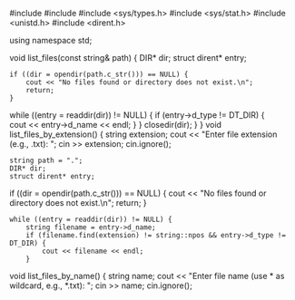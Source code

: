 #include <iostream>
#include <string>
#include <sys/types.h>
#include <sys/stat.h>
#include <unistd.h>
#include <dirent.h>

using namespace std;

void list_files(const string& path) {
    DIR* dir;
    struct dirent* entry;

    if ((dir = opendir(path.c_str())) == NULL) {
        cout << "No files found or directory does not exist.\n";
        return;
    }
  while ((entry = readdir(dir)) != NULL) {
        if (entry->d_type != DT_DIR) {  
            cout << entry->d_name << endl;
        }
    }
    closedir(dir);
    }
    }
void list_files_by_extension() {
    string extension;
    cout << "Enter file extension (e.g., .txt): ";
    cin >> extension;
    cin.ignore();

    string path = ".";
    DIR* dir;
    struct dirent* entry;

if ((dir = opendir(path.c_str())) == NULL) {
        cout << "No files found or directory does not exist.\n";
        return;
    }

    while ((entry = readdir(dir)) != NULL) {
        string filename = entry->d_name;
        if (filename.find(extension) != string::npos && entry->d_type != DT_DIR) {
            cout << filename << endl;
        }

void list_files_by_name() {
    string name;
    cout << "Enter file name (use * as wildcard, e.g., *.txt): ";
    cin >> name;
    cin.ignore();

